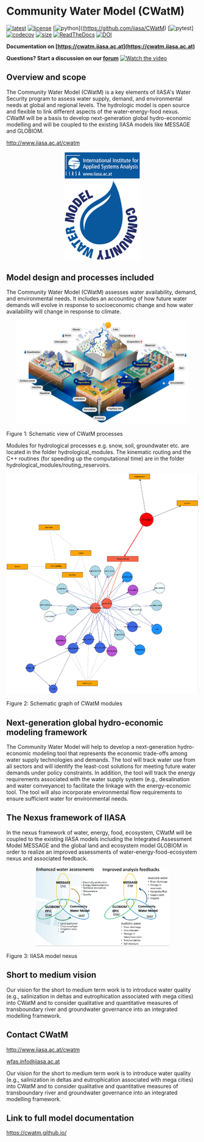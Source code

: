 # Community Water Model (CWatM)

[![latest](https://img.shields.io/github/last-commit/iiasa/CWatM)](https://github.com/iiasa/CWatM)
[![license](https://img.shields.io/github/license/iiasa/CWatM?color=1)](https://github.com/iiasa/CWatM/blob/version1.05/LICENSE)
[![python](https://img.shields.io/badge/python-3.7_|_3.8_|_3.9_|_3.10|_3.11-blue?logo=python&logoColor=white)]((https://github.com/iiasa/CWatM)
[![pytest](https://github.com/IAMconsortium/pyam/actions/workflows/pytest.yml/badge.svg)]
[![codecov](https://codecov.io/gh/iiasa/CWATM_priv/branch/develop/graph/badge.svg?token=6HENTZM7SC)](https://codecov.io/gh/iiasa/CWATM_priv)
[![size](https://img.shields.io/github/repo-size/iiasa/CWatM)](https://github.com/iiasa/CWatM)
[![ReadTheDocs](https://readthedocs.org/projects/pyam-iamc/badge/?version=latest)](https://cwatm.iiasa.ac.at/)
[![DOI](https://zenodo.org/badge/DOI/10.5281/zenodo.3528097.svg)](https://doi.org/10.5281/zenodo.3528097)


**Documentation on [https://cwatm.iiasa.ac.at](https://cwatm.iiasa.ac.at)**

**Questions? Start a discussion on our [forum](https://github.com/iiasa/CWatM/discussions)**
[![Watch the video](https://img.youtube.com/vi/l3OW9b32SVo/maxresdefault.jpg)](https://youtu.be/l3OW9b32SVo)

## Overview and scope

The Community Water Model (CWatM) is a key elements of IIASA's Water Security program to assess water supply, demand, and environmental needs at global and regional levels. The hydrologic model is open source and flexible to link different aspects of the water-energy-food nexus. CWatM will be a basis to develop next-generation global hydro-economic modelling and will be coupled to the existing IIASA models like MESSAGE and GLOBIOM.

http://www.iiasa.ac.at/cwatm


<p align="center">
  <img src="Tools/documentation/_static/CWatM_logo.png" width="200" title="CWatM">
</p>


## Model design and processes included

The Community Water Model (CWatM) assesses water availability, demand, and environmental needs. It includes an accounting of how future water demands will evolve in response to socioeconomic change and how water availability will change in response to climate.

<p align="center">
  <img src="Tools/documentation/_static/Hydrological-model2.jpg" width="450" title="Schematic view of processes">
</p>
Figure 1: Schematic view of CWatM processes

Modules for hydrological processes e.g. snow, soil, groundwater etc. are located in the folder hydrological_modules.
The kinematic routing and the C++ routines (for speeding up the computational time) are in the folder hydrological_modules/routing_reservoirs.

<p align="center">
  <img src="Tools/documentation/_static/schematic_modules.jpg" width="650" title="Schematic modules">
</p>
Figure 2: Schematic graph of CWatM modules

## Next-generation global hydro-economic modeling framework

The Community Water Model will help to develop a next-generation hydro-economic modeling tool that represents the economic trade-offs among water supply technologies and demands.  The tool will track water use from all sectors and will identify the least-cost solutions for meeting future water demands under policy constraints.  In addition, the tool will track the energy requirements associated with the water supply system (e.g., desalination and water conveyance) to facilitate the linkage with the energy-economic tool. The tool will also incorporate environmental flow requirements to ensure sufficient water for environmental needs.

## The Nexus framework of IIASA

In the nexus framework of water, energy, food, ecosystem, CWatM will be coupled to the existing IIASA models including the Integrated Assessment Model MESSAGE and the global land and ecosystem model GLOBIOM in order to realize an improved assessments of water-energy-food-ecosystem nexus and associated feedback.

<p align="center">
  <img src="Tools/documentation/_static/nexus.jpg" width="350" title="IIASA nexus">
</p>
Figure 3: IIASA model nexus


## Short to medium vision

Our vision for the short to medium term work is to introduce water quality (e.g., salinization in deltas and eutrophication associated with mega cities) into CWatM and to consider qualitative and quantitative measures of transboundary river and groundwater governance into an integrated modelling framework.

## Contact CWatM

http://www.iiasa.ac.at/cwatm 

wfas.info@iiasa.ac.at

Our vision for the short to medium term work is to introduce water quality (e.g., salinization in deltas and eutrophication associated with mega cities) into CWatM and to consider qualitative and quantitative measures of transboundary river and groundwater governance into an integrated modelling framework.


## Link to full model documentation

https://cwatm.github.io/

